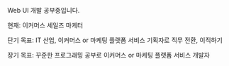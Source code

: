 Web UI 개발 공부중입니다.

현재:  이커머스 세일즈 마케터

단기 목표: IT 산업, 이커머스 or 마케팅 플랫폼 서비스 기획자로 직무 전환, 이직하기

장기 목표: 꾸준한 프로그래밍 공부로 이커머스 or 마케팅 플랫폼 서비스 개발자
